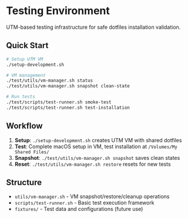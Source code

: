 # Testing Environment

UTM-based testing infrastructure for safe dotfiles installation validation.

## Quick Start

```bash
# Setup UTM VM
./setup-development.sh

# VM management
./test/utils/vm-manager.sh status
./test/utils/vm-manager.sh snapshot clean-state

# Run tests
./test/scripts/test-runner.sh smoke-test
./test/scripts/test-runner.sh test-installation
```

## Workflow

1. **Setup**: `./setup-development.sh` creates UTM VM with shared dotfiles
2. **Test**: Complete macOS setup in VM, test installation at `/Volumes/My Shared Files/`
3. **Snapshot**: `./test/utils/vm-manager.sh snapshot` saves clean states
4. **Reset**: `./test/utils/vm-manager.sh restore` resets for new tests

## Structure

- `utils/vm-manager.sh` - VM snapshot/restore/cleanup operations
- `scripts/test-runner.sh` - Basic test execution framework
- `fixtures/` - Test data and configurations (future use)